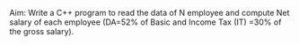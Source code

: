 Aim: Write a C++ program to read the data of N employee and compute Net salary of
each employee (DA=52% of Basic and Income Tax (IT) =30% of the gross salary).
